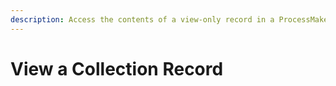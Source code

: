 ```yaml
---
description: Access the contents of a view-only record in a ProcessMaker Collection.
---
```


# View a Collection Record

